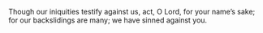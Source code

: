 Though our iniquities testify against us, act, O Lord, for your name’s sake; for our backslidings are many; we have sinned against you.
